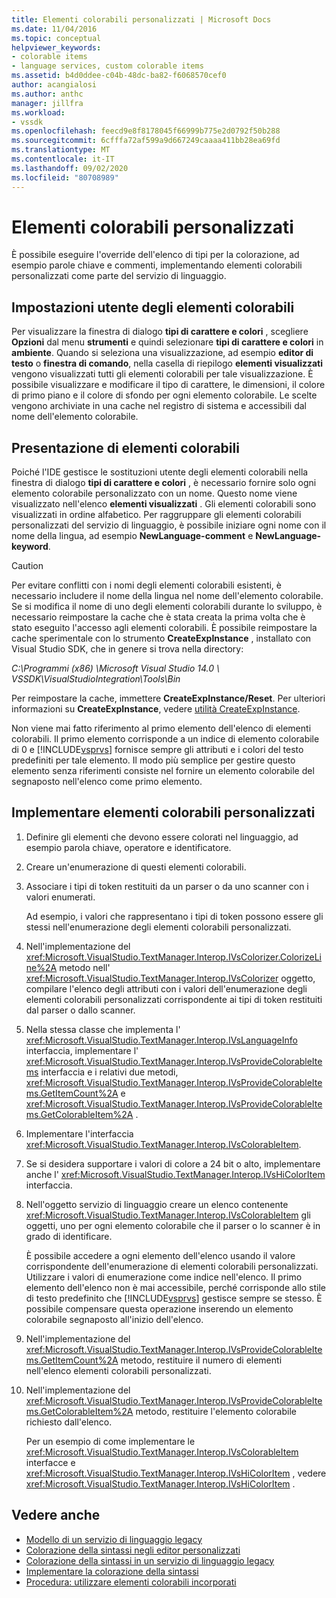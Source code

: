 ```yaml
---
title: Elementi colorabili personalizzati | Microsoft Docs
ms.date: 11/04/2016
ms.topic: conceptual
helpviewer_keywords:
- colorable items
- language services, custom colorable items
ms.assetid: b4d0ddee-c04b-48dc-ba82-f6068570cef0
author: acangialosi
ms.author: anthc
manager: jillfra
ms.workload:
- vssdk
ms.openlocfilehash: feecd9e8f8178045f66999b775e2d0792f50b288
ms.sourcegitcommit: 6cfffa72af599a9d667249caaaa411bb28ea69fd
ms.translationtype: MT
ms.contentlocale: it-IT
ms.lasthandoff: 09/02/2020
ms.locfileid: "80708989"
---
```

# <a name="custom-colorable-items"></a>Elementi colorabili personalizzati
È possibile eseguire l'override dell'elenco di tipi per la colorazione, ad esempio parole chiave e commenti, implementando elementi colorabili personalizzati come parte del servizio di linguaggio.

## <a name="user-settings-of-colorable-items"></a>Impostazioni utente degli elementi colorabili
 Per visualizzare la finestra di dialogo **tipi di carattere e colori** , scegliere **Opzioni** dal menu **strumenti** e quindi selezionare **tipi di carattere e colori** in **ambiente**. Quando si seleziona una visualizzazione, ad esempio **editor di testo** o **finestra di comando**, nella casella di riepilogo **elementi visualizzati** vengono visualizzati tutti gli elementi colorabili per tale visualizzazione. È possibile visualizzare e modificare il tipo di carattere, le dimensioni, il colore di primo piano e il colore di sfondo per ogni elemento colorabile. Le scelte vengono archiviate in una cache nel registro di sistema e accessibili dal nome dell'elemento colorabile.

## <a name="presentation-of-colorable-items"></a>Presentazione di elementi colorabili
 Poiché l'IDE gestisce le sostituzioni utente degli elementi colorabili nella finestra di dialogo **tipi di carattere e colori** , è necessario fornire solo ogni elemento colorabile personalizzato con un nome. Questo nome viene visualizzato nell'elenco **elementi visualizzati** . Gli elementi colorabili sono visualizzati in ordine alfabetico. Per raggruppare gli elementi colorabili personalizzati del servizio di linguaggio, è possibile iniziare ogni nome con il nome della lingua, ad esempio **NewLanguage-comment** e **NewLanguage-keyword**.

> [!CAUTION]
> Per evitare conflitti con i nomi degli elementi colorabili esistenti, è necessario includere il nome della lingua nel nome dell'elemento colorabile. Se si modifica il nome di uno degli elementi colorabili durante lo sviluppo, è necessario reimpostare la cache che è stata creata la prima volta che è stato eseguito l'accesso agli elementi colorabili. È possibile reimpostare la cache sperimentale con lo strumento **CreateExpInstance** , installato con Visual Studio SDK, che in genere si trova nella directory:
>
> *C:\Programmi (x86) \Microsoft Visual Studio 14.0 \ VSSDK\VisualStudioIntegration\Tools\Bin*
>
> Per reimpostare la cache, immettere **CreateExpInstance/Reset**. Per ulteriori informazioni su **CreateExpInstance**, vedere [utilità CreateExpInstance](../../extensibility/internals/createexpinstance-utility.md).

 Non viene mai fatto riferimento al primo elemento dell'elenco di elementi colorabili. Il primo elemento corrisponde a un indice di elemento colorabile di 0 e [!INCLUDE[vsprvs](../../code-quality/includes/vsprvs_md.md)] fornisce sempre gli attributi e i colori del testo predefiniti per tale elemento. Il modo più semplice per gestire questo elemento senza riferimenti consiste nel fornire un elemento colorabile del segnaposto nell'elenco come primo elemento.

## <a name="implement-custom-colorable-items"></a>Implementare elementi colorabili personalizzati

1. Definire gli elementi che devono essere colorati nel linguaggio, ad esempio parola chiave, operatore e identificatore.

2. Creare un'enumerazione di questi elementi colorabili.

3. Associare i tipi di token restituiti da un parser o da uno scanner con i valori enumerati.

    Ad esempio, i valori che rappresentano i tipi di token possono essere gli stessi nell'enumerazione degli elementi colorabili personalizzati.

4. Nell'implementazione del <xref:Microsoft.VisualStudio.TextManager.Interop.IVsColorizer.ColorizeLine%2A> metodo nell' <xref:Microsoft.VisualStudio.TextManager.Interop.IVsColorizer> oggetto, compilare l'elenco degli attributi con i valori dell'enumerazione degli elementi colorabili personalizzati corrispondente ai tipi di token restituiti dal parser o dallo scanner.

5. Nella stessa classe che implementa l' <xref:Microsoft.VisualStudio.TextManager.Interop.IVsLanguageInfo> interfaccia, implementare l' <xref:Microsoft.VisualStudio.TextManager.Interop.IVsProvideColorableItems> interfaccia e i relativi due metodi, <xref:Microsoft.VisualStudio.TextManager.Interop.IVsProvideColorableItems.GetItemCount%2A> e <xref:Microsoft.VisualStudio.TextManager.Interop.IVsProvideColorableItems.GetColorableItem%2A> .

6. Implementare l'interfaccia <xref:Microsoft.VisualStudio.TextManager.Interop.IVsColorableItem>.

7. Se si desidera supportare i valori di colore a 24 bit o alto, implementare anche l' <xref:Microsoft.VisualStudio.TextManager.Interop.IVsHiColorItem> interfaccia.

8. Nell'oggetto servizio di linguaggio creare un elenco contenente <xref:Microsoft.VisualStudio.TextManager.Interop.IVsColorableItem> gli oggetti, uno per ogni elemento colorabile che il parser o lo scanner è in grado di identificare.

    È possibile accedere a ogni elemento dell'elenco usando il valore corrispondente dell'enumerazione di elementi colorabili personalizzati. Utilizzare i valori di enumerazione come indice nell'elenco. Il primo elemento dell'elenco non è mai accessibile, perché corrisponde allo stile di testo predefinito che [!INCLUDE[vsprvs](../../code-quality/includes/vsprvs_md.md)] gestisce sempre se stesso. È possibile compensare questa operazione inserendo un elemento colorabile segnaposto all'inizio dell'elenco.

9. Nell'implementazione del <xref:Microsoft.VisualStudio.TextManager.Interop.IVsProvideColorableItems.GetItemCount%2A> metodo, restituire il numero di elementi nell'elenco elementi colorabili personalizzati.

10. Nell'implementazione del <xref:Microsoft.VisualStudio.TextManager.Interop.IVsProvideColorableItems.GetColorableItem%2A> metodo, restituire l'elemento colorabile richiesto dall'elenco.

    Per un esempio di come implementare le <xref:Microsoft.VisualStudio.TextManager.Interop.IVsColorableItem> interfacce e <xref:Microsoft.VisualStudio.TextManager.Interop.IVsHiColorItem> , vedere <xref:Microsoft.VisualStudio.TextManager.Interop.IVsHiColorItem> .

## <a name="see-also"></a>Vedere anche
- [Modello di un servizio di linguaggio legacy](../../extensibility/internals/model-of-a-legacy-language-service.md)
- [Colorazione della sintassi negli editor personalizzati](../../extensibility/syntax-coloring-in-custom-editors.md)
- [Colorazione della sintassi in un servizio di linguaggio legacy](../../extensibility/internals/syntax-coloring-in-a-legacy-language-service.md)
- [Implementare la colorazione della sintassi](../../extensibility/internals/implementing-syntax-coloring.md)
- [Procedura: utilizzare elementi colorabili incorporati](../../extensibility/internals/how-to-use-built-in-colorable-items.md)
